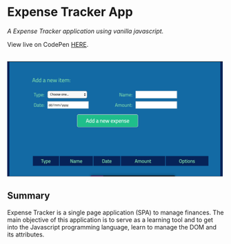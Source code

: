 # Expense Tracker App

_A Expense Tracker application using vanilla javascript._

View live on CodePen <a href="https://marialobillo.github.io/expense-tracker-js/" target="_blank">HERE</a>.

<br>

<img src="demo.png" width="500">

## Summary

Expense Tracker is a single page application (SPA) to manage finances. The main objective of this application is to serve as a learning tool and to get into the Javascript programming language, learn to manage the DOM and its attributes. 


